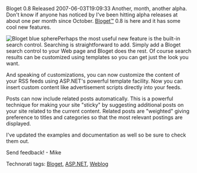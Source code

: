 Bloget 0.8 Released
2007-06-03T19:09:33
Another, month, another alpha. Don't know if anyone has noticed by I've been hitting alpha releases at about one per month since October. [Bloget™](http://mike-ward.net/bloget) 0.8 is here and it has some cool new features. 

![Bloget blue sphere](http://www.myotherdrive.com/public/blueonion/Blog/thumb_aqua-sphere.jpg)Perhaps the most useful new feature is the built-in search control. Searching is straightforward to add. Simply add a Bloget search control to your Web page and Bloget does the rest. Of course search results can be customized using templates so you can get just the look you want.

And speaking of customizations, you can now customize the content of your RSS feeds using ASP.NET's powerful template facility. Now you can insert custom content like advertisement scripts directly into your feeds.

Posts can now include related posts automatically. This is a powerful technique for making your site "sticky" by suggesting additional posts on your site related to the current content. Related posts are "weighted" giving preference to titles and categories so that the most relevant postings are displayed.

I've updated the examples and documentation as well so be sure to check them out.

Send feedback! - Mike

Technorati tags: [Bloget](http://technorati.com/tags/Bloget), [ASP.NET](http://technorati.com/tags/ASP.NET), [Weblog](http://technorati.com/tags/Weblog)
